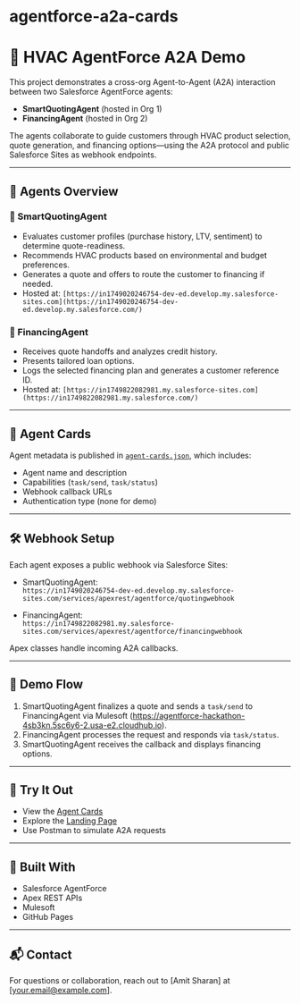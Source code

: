 # agentforce-a2a-cards
# 🤖 HVAC AgentForce A2A Demo

This project demonstrates a cross-org Agent-to-Agent (A2A) interaction between two Salesforce AgentForce agents:

- **SmartQuotingAgent** (hosted in Org 1)
- **FinancingAgent** (hosted in Org 2)

The agents collaborate to guide customers through HVAC product selection, quote generation, and financing options—using the A2A protocol and public Salesforce Sites as webhook endpoints.

---

## 🧠 Agents Overview

### 🔹 SmartQuotingAgent
- Evaluates customer profiles (purchase history, LTV, sentiment) to determine quote-readiness.
- Recommends HVAC products based on environmental and budget preferences.
- Generates a quote and offers to route the customer to financing if needed.
- Hosted at: `[https://in1749020246754-dev-ed.develop.my.salesforce-sites.com](https://in1749020246754-dev-ed.develop.my.salesforce.com/)`

### 🔹 FinancingAgent
- Receives quote handoffs and analyzes credit history.
- Presents tailored loan options.
- Logs the selected financing plan and generates a customer reference ID.
- Hosted at: `[https://in1749822082981.my.salesforce-sites.com](https://in1749822082981.my.salesforce.com/)`

---

## 🔗 Agent Cards

Agent metadata is published in [`agent-cards.json`](agent-cards.json), which includes:

- Agent name and description
- Capabilities (`task/send`, `task/status`)
- Webhook callback URLs
- Authentication type (none for demo)

---

## 🛠️ Webhook Setup

Each agent exposes a public webhook via Salesforce Sites:

- SmartQuotingAgent:  
  `https://in1749020246754-dev-ed.develop.my.salesforce-sites.com/services/apexrest/agentforce/quotingwebhook`

- FinancingAgent:  
  `https://in1749822082981.my.salesforce-sites.com/services/apexrest/agentforce/financingwebhook`

Apex classes handle incoming A2A callbacks.

---

## 🧪 Demo Flow

1. SmartQuotingAgent finalizes a quote and sends a `task/send` to FinancingAgent via Mulesoft (https://agentforce-hackathon-4sb3kn.5sc6y6-2.usa-e2.cloudhub.io).
2. FinancingAgent processes the request and responds via `task/status`.
3. SmartQuotingAgent receives the callback and displays financing options.

---

## 🚀 Try It Out

- View the [Agent Cards](agent-cards.json)
- Explore the [Landing Page]([[https://<your-username>.github.io/<repo-name>/](https://sharaa02.github.io/agentforce-a2a-cards/)])
- Use Postman to simulate A2A requests

---

## 🏁 Built With

- Salesforce AgentForce
- Apex REST APIs
- Mulesoft
- GitHub Pages

---

## 📬 Contact

For questions or collaboration, reach out to [Amit Sharan] at [your.email@example.com].
